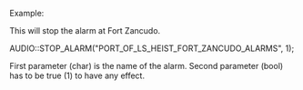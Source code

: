 Example:

This will stop the alarm at Fort Zancudo.

AUDIO::STOP_ALARM("PORT_OF_LS_HEIST_FORT_ZANCUDO_ALARMS", 1);

First parameter (char) is the name of the alarm.
Second parameter (bool) has to be true (1) to have any effect.